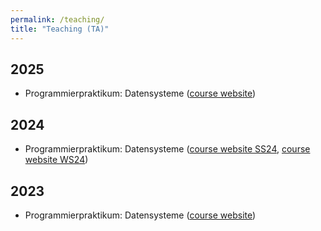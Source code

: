 ```yaml
---
permalink: /teaching/
title: "Teaching (TA)"
---
```


## 2025
- Programmierpraktikum: Datensysteme ([course website](https://mboehm7.github.io/teaching/ss25_ppds/index.htm))

## 2024
- Programmierpraktikum: Datensysteme ([course website SS24](https://mboehm7.github.io/teaching/ss24_ppds/index.htm), [course website WS24](https://mboehm7.github.io/teaching/ws2425_ppds/index.htm))

## 2023
- Programmierpraktikum: Datensysteme ([course website](https://mboehm7.github.io/teaching/ws2324_ppds/index.htm))